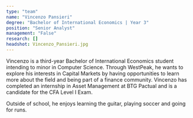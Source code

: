 ```yaml
---
type: "team"
name: "Vincenzo Pansieri"
degree: "Bachelor of International Economics | Year 3"
position: "Senior Analyst"
management: "False"
research: []
headshot: Vincenzo_Pansieri.jpg
---
```


Vincenzo is a third-year Bachelor of International Economics student intending to minor in Computer Science. Through WestPeak, he wants to explore his interests in Capital Markets by having opportunities to learn more about the field and being part of a finance community. Vincenzo has completed an internship in Asset Management at BTG Pactual and is a candidate for the CFA Level I Exam.

Outside of school, he enjoys learning the guitar, playing soccer and going for runs.

